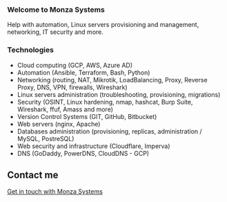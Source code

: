 ### Welcome to Monza Systems

Help with automation, Linux servers provisioning and management, networking, IT security and more.



### Technologies

- Cloud computing (GCP, AWS, Azure AD)
- Automation (Ansible, Terraform, Bash, Python)
- Networking (routing, NAT, Mikrotik, LoadBalancing, Proxy, Reverse Proxy, DNS, VPN, firewalls, Wireshark)
- Linux servers administration (troubleshooting, provisioning, migrations)
- Security (OSINT, Linux hardening, nmap, hashcat, Burp Suite, Wireshark, ffuf, Amass and more)
- Version Control Systems (GIT, GitHub, Bitbucket)
- Web servers (nginx, Apache)
- Databases administration (provisioning, replicas, administration / MySQL, PostreSQL)
- Web security and infrastructure (Cloudflare, Imperva)
- DNS (GoDaddy, PowerDNS, CloudDNS - GCP)



## Contact me

[Get in touch with Monza Systems](https://www.facebook.com/monzasystems)


